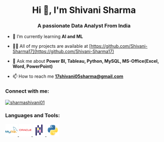 <h1 align="center">Hi 👋, I'm Shivani Sharma</h1>
<h3 align="center">A passionate Data Analyst From India</h3>

- 🌱 I’m currently learning **AI and ML**

- 👨‍💻 All of my projects are available at [https://github.com/Shivani-Sharma17](https://github.com/Shivani-Sharma17)

- 💬 Ask me about **Power BI, Tableau, Python, MySQL, MS-Office(Excel, Word, PowerPoint)**

- 📫 How to reach me **17shivani05sharma@gmail.com**

<h3 align="left">Connect with me:</h3>
<p align="left">
<a href="https://linkedin.com/in/sharmashivani01" target="blank"><img align="center" src="https://raw.githubusercontent.com/rahuldkjain/github-profile-readme-generator/master/src/images/icons/Social/linked-in-alt.svg" alt="sharmashivani01" height="30" width="40" /></a>
</p>
<p> <img href="https://www.21kschool.com/blog/wp-content/uploads/2022/09/Should-Students-Have-Homework-Pros-and-Cons.png" align="right"></p>
<h3 align="left">Languages and Tools:</h3>
<p align="left"> <a href="https://www.mysql.com/" target="_blank" rel="noreferrer"> <img src="https://raw.githubusercontent.com/devicons/devicon/master/icons/mysql/mysql-original-wordmark.svg" alt="mysql" width="40" height="40"/> </a> <a href="https://www.oracle.com/" target="_blank" rel="noreferrer"> <img src="https://raw.githubusercontent.com/devicons/devicon/master/icons/oracle/oracle-original.svg" alt="oracle" width="40" height="40"/> </a> <a href="https://pandas.pydata.org/" target="_blank" rel="noreferrer"> <img src="https://raw.githubusercontent.com/devicons/devicon/2ae2a900d2f041da66e950e4d48052658d850630/icons/pandas/pandas-original.svg" alt="pandas" width="40" height="40"/> </a> <a href="https://www.python.org" target="_blank" rel="noreferrer"> <img src="https://raw.githubusercontent.com/devicons/devicon/master/icons/python/python-original.svg" alt="python" width="40" height="40"/> </a> </p>
